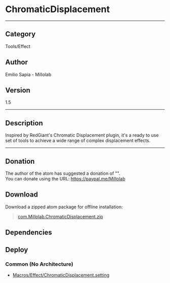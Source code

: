 # ChromaticDisplacement
___

## Category
Tools/Effect

## Author
Emilio Sapia - Millolab

## Version
1.5

___

## Description
<p>Inspired by RedGiant's Chromatic Displacement plugin, it's a ready to use set of tools to achieve a wide range of complex displacement effects.</p>




___

## Donation
The author of the atom has suggested a donation of "".  
You can donate using the URL: <a href="https://paypal.me/Millolab">https://paypal.me/Millolab</a>
## Download

Download a zipped atom package for offline installation:
> [com.Millolab.ChromaticDisplacement.zip](https://gitlab.com/WeSuckLess/Reactor/-/archive/master/Reactor-master.zip?path=Atoms/com.Millolab.ChromaticDisplacement)  

## Dependencies

## Deploy

### Common (No Architecture)

<ul>
<li><a href="https://gitlab.com/WeSuckLess/Reactor/-/blob/master/Atoms/com.Millolab.ChromaticDisplacement/Macros/Effect/ChromaticDisplacement.setting?ref_type=heads">Macros/Effect/ChromaticDisplacement.setting</a></li>
</ul>
